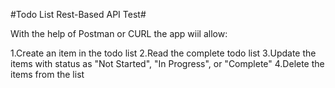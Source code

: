 #Todo List Rest-Based API Test#

With the help of Postman or CURL the app wiil allow:

1.Create an item in the todo list
2.Read the complete todo list
3.Update the items with status as "Not Started", "In Progress", or "Complete"
4.Delete the items from the list
